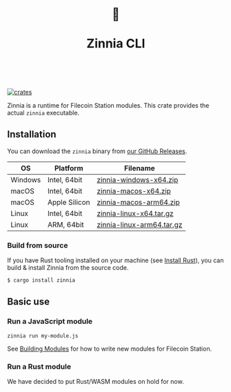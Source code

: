 <h1 align="center">
	<br>
	 🌼
	<br>
	<br>
	Zinnia CLI
	<br>
	<br>
	<br>
</h1>

[![crates](https://img.shields.io/crates/v/zinnia.svg)](https://crates.io/crates/zinnia)

Zinnia is a runtime for Filecoin Station modules. This crate provides the actual `zinnia`
executable.

## Installation

You can download the `zinnia` binary from
[our GitHub Releases](https://github.com/filecoin-station/zinnia/releases/latest).

| OS      | Platform      | Filename                                                                                                                   |
| ------- | ------------- | -------------------------------------------------------------------------------------------------------------------------- |
| Windows | Intel, 64bit  | [zinnia-windows-x64.zip](https://github.com/filecoin-station/zinnia/releases/latest/download/zinnia-windows-x64.zip)       |
| macOS   | Intel, 64bit  | [zinnia-macos-x64.zip](https://github.com/filecoin-station/zinnia/releases/latest/download/zinnia-macos-x64.zip)           |
| macOS   | Apple Silicon | [zinnia-macos-arm64.zip](https://github.com/filecoin-station/zinnia/releases/latest/download/zinnia-macos-arm64.zip)       |
| Linux   | Intel, 64bit  | [zinnia-linux-x64.tar.gz](https://github.com/filecoin-station/zinnia/releases/latest/download/zinnia-linux-x64.tar.gz)     |
| Linux   | ARM, 64bit    | [zinnia-linux-arm64.tar.gz](https://github.com/filecoin-station/zinnia/releases/latest/download/zinnia-linux-arm64.tar.gz) |

### Build from source

If you have Rust tooling installed on your machine (see
[Install Rust](https://www.rust-lang.org/tools/install)), you can build & install Zinnia from the
source code.

```sh
$ cargo install zinnia
```

## Basic use

### Run a JavaScript module

```
zinnia run my-module.js
```

See [Building Modules](./docs/building-modules.md) for how to write new modules for Filecoin
Station.

### Run a Rust module

We have decided to put Rust/WASM modules on hold for now.
